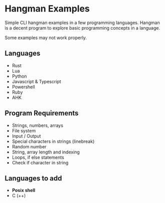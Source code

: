 # Hangman Examples

Simple CLI hangman examples in a few programming languages.
Hangman is a decent program to explore basic programming concepts in a language.

Some examples may not work properly.

## Languages

- Rust
- Lua
- Python
- Javascript & Typescript
- Powershell
- Ruby
- AHK

## Program Requirements

- Strings, numbers, arrays
- File system
- Input / Output
- Special characters in strings (linebreak)
- Random number
- String, array length and indexing
- Loops, if else statements
- Check if character in string

## Languages to add

- **Posix shell**
- C (++)

